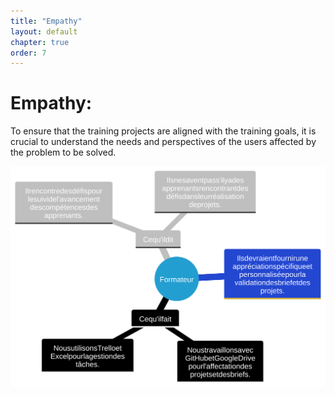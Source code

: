 ```yaml
---
title: "Empathy"
layout: default
chapter: true
order: 7
---
```


<a id="Empathy"></a>

# Empathy:

To ensure that the training projects are aligned with the training goals, it is crucial to understand the needs and perspectives of the users affected by the problem to be solved.

![empathy_card_pkg_validations](./assets/empathy_card_pkg_validations.svg)
